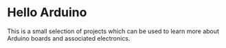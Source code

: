 # Hello Arduino

This is a small selection of projects which can be used to learn more about Arduino boards and associated electronics.

